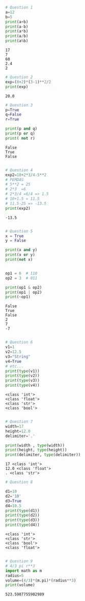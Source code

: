 ```python
# Question 1
a=12
b=5
print(a+b)
print(a-b)
print(a*b)
print(a/b)
print(a%b)
```

    17
    7
    60
    2.4
    2
    


```python
# Question 2
exp=(8+2)*(3-1)**2/2 
print(exp)
```

    20.0
    


```python
# Question 3
p=True
q=False
r=True

print(p and q)
print(p or q)
print( not r)

```

    False
    True
    False
    


```python

# Question 4
exp2=10+2*3/4-5**2
# PEMDAS
# 5**2 = 25
# 2*3  =6
# 2*3/4 =6/4 => 1.5
# 10+1.5 = 11.5
# 11.5-25 => -13.5
print(exp2)
```

    -13.5
    


```python

# Question 5
x = True
y = False

print(x and y)  
print(x or y)   
print(not x)    


op1 = 6  # 110
op2 = 3  # 011 

print(op1 & op2)   
print(op1 | op2)  
print(~op1) 
```

    False
    True
    False
    2
    7
    -7
    


```python

# Question 6
v1=1
v2=12.5
v3="String"
v4=True
# etc...
print(type(v1))
print(type(v2))
print(type(v3))
print(type(v4))
```

    <class 'int'>
    <class 'float'>
    <class 'str'>
    <class 'bool'>
    


```python

# Question 7
width=17
height=12.0
delimiter='.'

print(width , type(width))
print(height, type(height))
print(delimiter, type(delimiter))
```

    17 <class 'int'>
    12.0 <class 'float'>
    . <class 'str'>
    


```python
# Question 8

d1=10
d2='10'
d3=True
d4=10.5
print(type(d1))
print(type(d2))
print(type(d3))
print(type(d4))
```

    <class 'int'>
    <class 'str'>
    <class 'bool'>
    <class 'float'>
    


```python

# Question 9
# 4/3 pi r**3
import math as m
radius=5
volume=(4/3)*(m.pi)*(radius**3)
print(volume)
```

    523.5987755982989
    


```python

```

